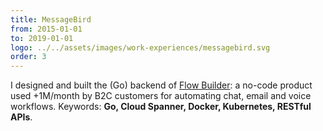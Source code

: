 ```yaml
---
title: MessageBird
from: 2015-01-01
to: 2019-01-01
logo: ../../assets/images/work-experiences/messagebird.svg
order: 3
---
```


I designed and built the (Go) backend of [Flow
Builder](https://bird.com/en-nl/automate/workflows): a no-code product
used +1M/month by B2C customers for automating chat, email and voice workflows.
Keywords: **Go, Cloud Spanner, Docker, Kubernetes, RESTful APIs**.
